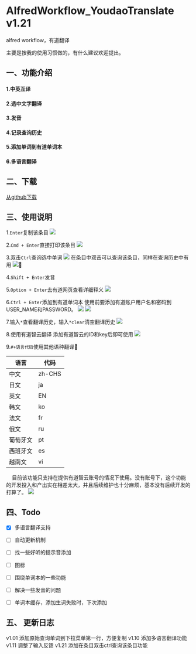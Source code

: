 # AlfredWorkflow_YoudaoTranslate v1.21
alfred workflow，有道翻译

主要是按我的使用习惯做的，有什么建议欢迎提出。

## 一、功能介绍
#### 1.中英互译
#### 2.选中文字翻译
#### 3.发音
#### 4.记录查询历史
#### 5.添加单词到有道单词本
#### 6.多语言翻译


## 二、下载
[从github下载](https://github.com/Rouwanzi/AlfredWorkflow_YoudaoTranslate/raw/master/YoudaoDict.alfredworkflow)

## 三、使用说明
1.`Enter`复制该条目
![](screencapture/fuzhi.gif)

2.`Cmd + Enter`直接打印该条目
![](screencapture/zhijiedayin.gif)

3.双击`Ctrl`查询选中单词
![](screencapture/xuandingchaxun.gif)
在条目中双击可以查询该条目，同样在查询历史中有用
![](screencapture/tiaomuchaxun.gif)

4.`Shift + Enter`发音

5.`Option + Enter`去有道网页查看详细释义
![](screencapture/dakaiwangye.gif)

6.`Ctrl + Enter`添加到有道单词本
使用前要添加有道账户用户名和密码到USER_NAME和PASSWORD。
![](screencapture/bianliang.jpg)
![](screencapture/tianjiadanciben.gif)

7.输入`*`查看翻译历史，输入`*clear`清空翻译历史
![](screencapture/lishijilu.gif)

8.使用有道智云翻译
添加有道智云的ID和key后即可使用
![](screencapture/bianliang.jpg)

9.`#+语言代码`使用其他语种翻译

语言|代码
----|---
中文|zh-CHS
日文|ja
英文|EN
韩文|ko
法文|fr
俄文|ru
葡萄牙文|pt
西班牙文|es
越南文|vi

&nbsp;&nbsp;&nbsp;&nbsp;目前该功能只支持在提供有道智云账号的情况下使用。没有账号下，这个功能的开发投入和产出实在相差太大，并且后续维护也十分麻烦，基本没有后续开发的打算了。
![](screencapture/otherlanguage.gif)


## 四、Todo
- [X] 多语言翻译支持
- [ ] 自动更新机制
- [ ] 找一些好听的提示音添加
- [ ] 图标
- [ ] 围绕单词本的一些功能
- [ ] 解决一些发音的问题
- [ ] 单词本缓存，添加生词失败时，下次添加


## 五、 更新日志
v1.01  添加原始查询单词到下拉菜单第一行，方便复制 
v1.10  添加多语言翻译功能
v1.11 调整了输入反馈
v1.21 添加在条目双击ctrl查询该条目功能
